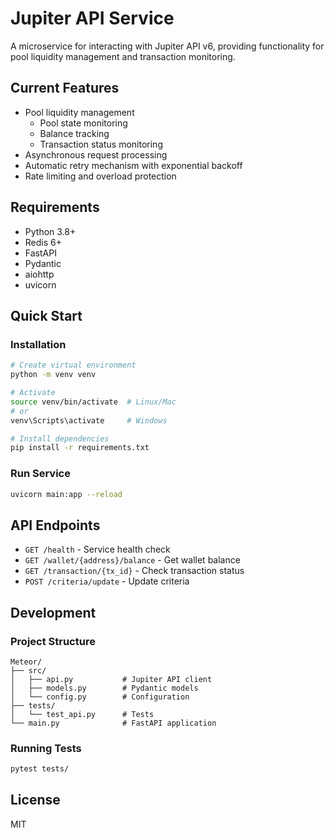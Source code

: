 # Jupiter API Service

A microservice for interacting with Jupiter API v6, providing functionality for pool liquidity management and transaction monitoring.

## Current Features

- Pool liquidity management
  - Pool state monitoring
  - Balance tracking
  - Transaction status monitoring
- Asynchronous request processing
- Automatic retry mechanism with exponential backoff
- Rate limiting and overload protection

## Requirements

- Python 3.8+
- Redis 6+
- FastAPI
- Pydantic
- aiohttp
- uvicorn

## Quick Start

### Installation

```bash
# Create virtual environment
python -m venv venv

# Activate
source venv/bin/activate  # Linux/Mac
# or
venv\Scripts\activate     # Windows

# Install dependencies
pip install -r requirements.txt
```

### Run Service

```bash
uvicorn main:app --reload
```

## API Endpoints

- `GET /health` - Service health check
- `GET /wallet/{address}/balance` - Get wallet balance
- `GET /transaction/{tx_id}` - Check transaction status
- `POST /criteria/update` - Update criteria

## Development

### Project Structure
```
Meteor/
├── src/
│   ├── api.py           # Jupiter API client
│   ├── models.py        # Pydantic models
│   └── config.py        # Configuration
├── tests/
│   └── test_api.py      # Tests
└── main.py              # FastAPI application
```

### Running Tests
```bash
pytest tests/
```

## License

MIT
